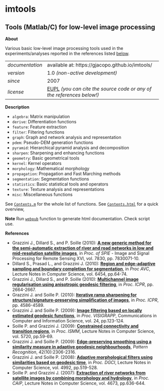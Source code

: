 imtools
=======

Tools (Matlab/C) for low-level image processing
---

**About**

Various basic low-level image processing tools used in the experiments/analyses reported in the references listed [below](References).

<table align="center">
    <tr> <td align="left"><i>documentation</i></td> <td align="left">available at: https://gjacopo.github.io/imtools/</td> </tr> 
    <tr> <td align="left"><i>version</i></td> <td align="left">1.0 <i>(non-active development)</i> </td> </tr> 
    <tr> <td align="left"><i>since</i></td> <td align="left">2007</td> </tr> 
    <tr> <td align="left"><i>license</i></td> <td align="left"><a href="https://joinup.ec.europa.eu/sites/default/files/eupl1.1.-licence-en_0.pdfEUPL">EUPL</a>  <i>(you can cite the source code or any of the references below!)</i> </td> </tr> 
</table>

**Description**

* `algebra`:  Matrix manipulation
* `derive`:  Differentiation functions
* `feature`:  Feature extraction
* `filter`:  Filtering functions
* `graph`:  Graph and network analysis and representation
* `pdem`:  Pseudo-DEM generation functions
* `pyramid`:  Hierarchical pyramid analysis and decomposition		
* `sharpen`:  Sharpening and enhancing functions		 
* `geometry`:  Basic geometrical tools 	
* `kernel`:  Kernel operators
* `morphology`:  Mathematical morphology
* `propagation`:  Propagation and Fast Marching methods
* `segmentation`:  Segmentation functions	
* `statistics`:  Basic statistical tools and operators
* `texture`:  Texture analysis and representations		
* `misc`:  Miscellaneous functions		

See [`Contents.m`](Contents.m) for the whole list of functions. See [`Contents.html`](https://gjacopo.github.io/imtools/Contents.html) for a quick overview, 

**Note** 
Run [`webpub`](https://gjacopo.github.io/imtools/misc/webpub.html) function to generate html documentation. Check script use.

**<a name="References"></a>References** 

* Grazzini J., Dillard S., and P. Soille (2010): [**A new generic method for the semi-automatic extraction of river and road networks in low and mid-resolution satellite images**](http://spiedigitallibrary.org/proceedings/resource/2/psisdg/7830/1/783007_1), in _Proc. of SPIE_ - Image and Signal Processing for Remote Sensing XVI, vol. 7830, pp. 7830071-10.
* Dillard S., Prasad L., and Grazzini J. (2010): [**Region and edge-adaptive sampling and boundary completion for segmentation**](http://link.springer.com/chapter/10.1007/978-3-642-17274-8_7), in _Proc AVC_, Lecture Notes in Computer Science, vol. 6454, pp.64-74.
* Grazzini J., Dillard S., and P. Soille (2010): [**Multichannel image regularisation using anisotropic geodesic filtering**](http://ieeexplore.ieee.org/xpls/abs_all.jsp?arnumber=5596008&tag=1), in _Proc. ICPR_, pp. 2664-2667.
* Grazzini J. and Soille P. (2010): [**Iterative ramp sharpening for structure/signature-preserving simplification of images**](http://ieeexplore.ieee.org/xpls/abs_all.jsp?arnumber=5597348), in _Proc. ICPR_, pp. 4586-4589.
* Grazzini J.  and Soille P. (2009): [**Image filtering based on locally estimated geodesic functions**](http://www.springerlink.com/content/v264v11754004500), in _Proc. VISIGRAPP_, Communications in Computer and Information Science, vol. 24, pp.123-124.
* Soille P. and Grazzini J. (2009): [**Constrained connectivity and transition regions**](http://www.springerlink.com/content/g6h8mk8447041532/), in _Proc. ISMM_, Lecture Notes in Computer Science, vol. 5720, pp.59-69.
* Grazzini J. and Soille P. (2009): [**Edge-preserving smoothing using a similarity measure in adaptive geodesic neighbourhoods**](http://www.sciencedirect.com/science/article/pii/S003132030800469X), _Pattern Recognition_, 42(10):2306-2316.
* Grazzini J.  and Soille P. (2008): [**Adaptive morphological filters using similarities based on geodesic time**](http://www.springerlink.com/content/f6v62233xqkklq72), in _Proc. DGCI_, Lecture Notes in Computer Science, vol. 4992, pp.519-528.
* Soille P. and Grazzini J. (2007): [**Extraction of river networks from satellite images by combining morphology and hydrology**](http://www.springerlink.com/content/7323nx6774021077), in _Proc. CAIP_, Lecture Notes in Computer Science, vol. 4673, pp.636-644.
